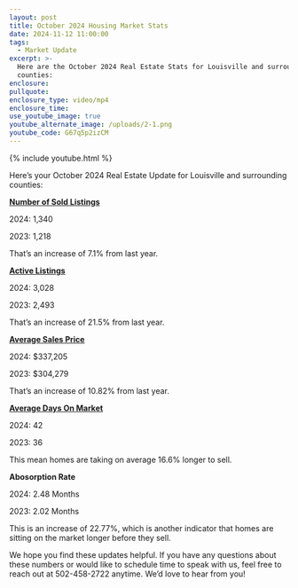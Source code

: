 ```yaml
---
layout: post
title: October 2024 Housing Market Stats
date: 2024-11-12 11:00:00
tags:
  - Market Update
excerpt: >-
  Here are the October 2024 Real Estate Stats for Louisville and surrounding
  counties:
enclosure:
pullquote:
enclosure_type: video/mp4
enclosure_time:
use_youtube_image: true
youtube_alternate_image: /uploads/2-1.png
youtube_code: G67q5p2izCM
---
```

{% include youtube.html %}

Here’s your October 2024 Real Estate Update for Louisville and surrounding counties:

**<u>Number of Sold Listings</u>**

2024: 1,340

2023: 1,218

That’s an increase of 7.1% from last year.

**<u>Active Listings</u>**

2024: 3,028

2023: 2,493

That’s an increase of 21.5% from last year.

**<u>Average Sales Price</u>**

2024: $337,205

2023: $304,279

That’s an increase of 10.82% from last year.

**<u>Average Days On Market</u>**

2024: 42

2023: 36

This mean homes are taking on average 16.6% longer to sell.

**Abosorption Rate**

2024: 2.48 Months

2023: 2.02 Months

This is an increase of 22.77%, which is another indicator that homes are sitting on the market longer before they sell.

We hope you find these updates helpful. If you have any questions about these numbers or would like to schedule time to speak with us, feel free to reach out at 502-458-2722 anytime. We’d love to hear from you!

&nbsp;